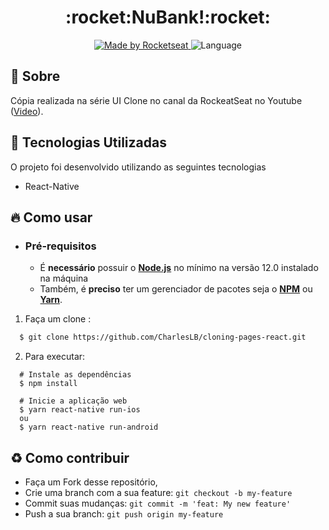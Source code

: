 <h1 align="center">
    <b>:rocket:NuBank!:rocket:</b> 
</h1>

<p align="center">
  <a href="https://rocketseat.com.br">
    <img alt="Made by Rocketseat" src="https://img.shields.io/badge/made%20by-Rocketseat-%237519C1">
  </a>
  <a>
  <img alt="Language" src="https://img.shields.io/badge/language-ReactNative-brightgreen">

</p>


## :bookmark: Sobre

Cópia realizada na série UI Clone no canal da RockeatSeat no Youtube ([Video](https://www.youtube.com/watch?v=DDm0M_rZLJo&list=PLCzfMedNhSCosvOe6pJ3lHJSn8a9_Oh9A&index=6)).

<a id="documentacao"></a>

## :rocket: Tecnologias Utilizadas

O projeto foi desenvolvido utilizando as seguintes tecnologias

- React-Native

<a id="como-usar"></a>

## :fire: Como usar

- ### **Pré-requisitos**

  - É **necessário** possuir o **[Node.js](https://nodejs.org/en/)** no mínimo na versão 12.0 instalado na máquina
  - Também, é **preciso** ter um gerenciador de pacotes seja o **[NPM](https://www.npmjs.com/)** ou **[Yarn](https://yarnpkg.com/)**.

1. Faça um clone :

```sh
  $ git clone https://github.com/CharlesLB/cloning-pages-react.git
```

2. Para executar:

```
  # Instale as dependências
  $ npm install

  # Inicie a aplicação web
  $ yarn react-native run-ios 
  ou
  $ yarn react-native run-android

```

<a id="como-contribuir"></a>

## :recycle: Como contribuir

- Faça um Fork desse repositório,
- Crie uma branch com a sua feature: `git checkout -b my-feature`
- Commit suas mudanças: `git commit -m 'feat: My new feature'`
- Push a sua branch: `git push origin my-feature`

